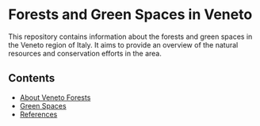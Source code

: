 # Forests and Green Spaces in Veneto

This repository contains information about the forests and green spaces in the Veneto region of Italy. It aims to provide an overview of the natural resources and conservation efforts in the area.

## Contents

- [About Veneto Forests](about_veneto_forests.md)
- [Green Spaces](green_spaces.md)
- [References](references.md)